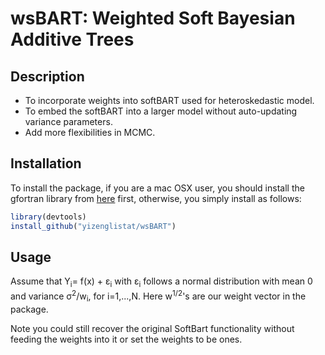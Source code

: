 # wsBART: Weighted Soft Bayesian Additive Trees

## Description

- To incorporate weights into softBART used for heteroskedastic model.
- To embed the softBART into a larger model without auto-updating variance parameters. 
- Add more flexibilities in MCMC.

## Installation

To install the package, if you are a mac OSX user, you should install the gfortran library from [here](https://cran.r-project.org/bin/macosx/tools/) first, otherwise, you simply install as follows:

``` r
library(devtools)
install_github("yizenglistat/wsBART")
```

## Usage

Assume that Y<sub>i</sub>= f(x) + &epsilon;<sub>i</sub> with &epsilon;<sub>i</sub> follows a normal distribution with mean 0 and variance &sigma;<sup>2</sup>/w<sub>i</sub>, for i=1,...,N. Here w<sup>1/2</sup>'s are our weight vector in the package. 

Note you could still recover the original SoftBart functionality without feeding the weights into it or set the weights to be ones. 